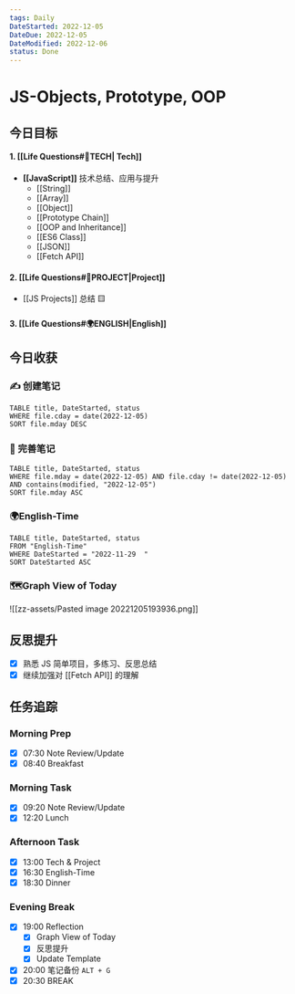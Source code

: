 ```yaml
---
tags: Daily
DateStarted: 2022-12-05
DateDue: 2022-12-05
DateModified: 2022-12-06
status: Done
---
```


# JS-Objects, Prototype, OOP

## 今日目标

#### 1. [[Life Questions#🚀TECH| Tech]]

- **[[JavaScript]]** 技术总结、应用与提升
  - [[String]]
  - [[Array]]
  - [[Object]]
  - [[Prototype Chain]]
  - [[OOP and Inheritance]]
  - [[ES6 Class]]
  - [[JSON]]
  - [[Fetch API]]

#### 2. [[Life Questions#🚀PROJECT|Project]]

- [[JS Projects]] 总结 🟨

#### 3. [[Life Questions#🌍ENGLISH|English]]

## 今日收获

### ✍️ 创建笔记

```dataview
TABLE title, DateStarted, status
WHERE file.cday = date(2022-12-05)
SORT file.mday DESC
```

### 📝 完善笔记

```dataview
TABLE title, DateStarted, status
WHERE file.mday = date(2022-12-05) AND file.cday != date(2022-12-05) AND contains(modified, "2022-12-05")
SORT file.mday ASC
```

### 🌍English-Time

```dataview
TABLE title, DateStarted, status
FROM "English-Time"
WHERE DateStarted = "2022-11-29  "
SORT DateStarted ASC
```

### 🗺️Graph View of Today

![[zz-assets/Pasted image 20221205193936.png]]

## 反思提升

- [x] 熟悉 JS 简单项目，多练习、反思总结
- [x] 继续加强对 [[Fetch API]] 的理解

## 任务追踪

### Morning Prep

- [x] 07:30 Note Review/Update
- [x] 08:40 Breakfast

### Morning Task

- [x] 09:20 Note Review/Update
- [x] 12:20 Lunch

### Afternoon Task

- [x] 13:00 Tech & Project
- [x] 16:30 English-Time
- [x] 18:30 Dinner

### Evening Break

- [x] 19:00 Reflection
  - [x] Graph View of Today
  - [x] 反思提升
  - [x] Update Template
- [x] 20:00 笔记备份 `ALT + G`
- [x] 20:30 BREAK
